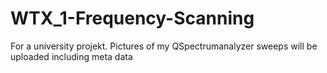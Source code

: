 # WTX_1-Frequency-Scanning

For a university projekt. Pictures of my QSpectrumanalyzer sweeps will be uploaded including meta data
